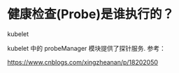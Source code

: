 # 健康检查(Probe)是谁执行的？

kubelet

kubelet 中的 probeManager 模块提供了探针服务. 参考：

https://www.cnblogs.com/xingzheanan/p/18202050




